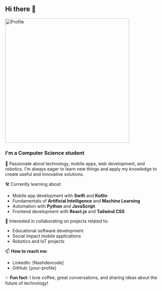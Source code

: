 ## Hi there 👋

<img src="https://github.com/user-attachments/assets/1fa3697b-f8e4-42ed-8f32-b053952c83e3" alt="Profile" width="400" height="auto" />

### I'm a Computer Science student

🚀 Passionate about technology, mobile apps, web development, and robotics. I'm always eager to learn new things and apply my knowledge to create useful and innovative solutions.

🛠️ Currently learning about:
- Mobile app development with **Swift** and **Kotlin**
- Fundamentals of **Artificial Intelligence** and **Machine Learning**
- Automation with **Python** and **JavaScript**
- Frontend development with **React.js** and **Tailwind CSS**

👾 Interested in collaborating on projects related to:
- Educational software development
- Social impact mobile applications
- Robotics and IoT projects

📫 **How to reach me**:
- LinkedIn: [Nashdevcode]
- GitHub: [your-profile]

✨ **Fun fact**: I love coffee, great conversations, and sharing ideas about the future of technology!
